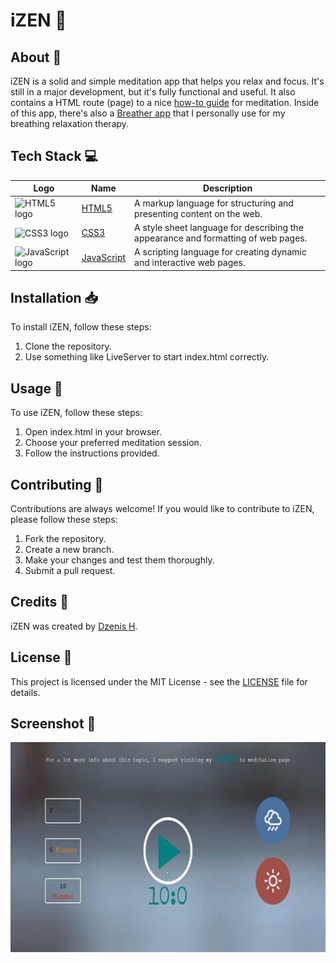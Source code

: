 ##
# iZEN 🧘

## About 📝

iZEN is a solid and simple meditation app that helps you relax and focus. It's still in a major development, but it's fully functional and useful. It also contains a HTML route (page) to a nice [how-to guide](https://dzenis-h.github.io/iZEN/about/about.html) for meditation. Inside of this app, there's also a [Breather app](https://dzenis-h.github.io/iZEN/BreatherApp/index.html) that I personally use for my breathing relaxation therapy.

## Tech Stack 💻

| Logo                                                                                                                                                          | Name                                                                   | Description                                                                       |
| ------------------------------------------------------------------------------------------------------------------------------------------------------------- | ---------------------------------------------------------------------- | --------------------------------------------------------------------------------- |
| <img src="https://upload.wikimedia.org/wikipedia/commons/6/61/HTML5_logo_and_wordmark.svg" alt="HTML5 logo" width="100" height="100" align="center">          | [HTML5](https://developer.mozilla.org/en-US/docs/Web/Guide/HTML/HTML5) | A markup language for structuring and presenting content on the web.              |
| <img src="https://upload.wikimedia.org/wikipedia/commons/d/d5/CSS3_logo_and_wordmark.svg" alt="CSS3 logo" width="100" height="100" align="center">            | [CSS3](https://developer.mozilla.org/en-US/docs/Web/CSS)               | A style sheet language for describing the appearance and formatting of web pages. |
| <img src="https://upload.wikimedia.org/wikipedia/commons/9/99/Unofficial_JavaScript_logo_2.svg" alt="JavaScript logo" width="100" height="75" align="center"> | [JavaScript](https://developer.mozilla.org/en-US/docs/Web/JavaScript)  | A scripting language for creating dynamic and interactive web pages.              |

## Installation 📥

To install iZEN, follow these steps:

1. Clone the repository.
2. Use something like LiveServer to start index.html correctly.

## Usage 🚀

To use iZEN, follow these steps:

1. Open index.html in your browser.
2. Choose your preferred meditation session.
3. Follow the instructions provided.

## Contributing 🙌

Contributions are always welcome! If you would like to contribute to iZEN, please follow these steps:

1. Fork the repository.
2. Create a new branch.
3. Make your changes and test them thoroughly.
4. Submit a pull request.

## Credits 👏

iZEN was created by [Dzenis H](https://www.dzenis.tech).

## License 📄

This project is licensed under the MIT License - see the [LICENSE](https://docs.google.com/document/d/11WK7tVoTFRMcWCuGZQCRWxEsDUEJ_6ArtfV-NjWcBCU/edit?usp=sharing) file for details.

## Screenshot 📸

![Screenshot of iZEN app](https://github.com/dzenis-h/iZEN/blob/master/assets/iZen.jpg)
